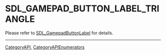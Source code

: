 # SDL_GAMEPAD_BUTTON_LABEL_TRIANGLE

Please refer to [SDL_GamepadButtonLabel](SDL_GamepadButtonLabel) for details.

----
[CategoryAPI](CategoryAPI), [CategoryAPIEnumerators](CategoryAPIEnumerators)

